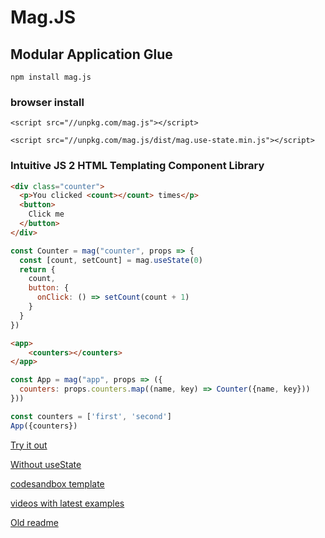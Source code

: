# Mag.JS

## Modular Application Glue

`npm install mag.js`

### browser install

`<script src="//unpkg.com/mag.js"></script>`

`<script src="//unpkg.com/mag.js/dist/mag.use-state.min.js"></script>`

### Intuitive JS 2 HTML Templating Component Library

```html
<div class="counter">
  <p>You clicked <count></count> times</p>
  <button>
    Click me
  </button>
</div>
```


```js
const Counter = mag("counter", props => {
  const [count, setCount] = mag.useState(0)
  return {
    count,
    button: {
      onClick: () => setCount(count + 1)
    }
  }
})
```

```html
<app>
    <counters></counters>
</app>
```

```js
const App = mag("app", props => ({
  counters: props.counters.map((name, key) => Counter({name, key}))
}))
```

```js
const counters = ['first', 'second']
App({counters})
```

[Try it out](https://codepen.io/anon/pen/vMBKvv?editors=1010)

[Without useState](https://jsbin.com/feconimace/edit?html,output)

[codesandbox template](https://codesandbox.io/s/883vqwy840)

[videos with latest examples](https://www.youtube.com/playlist?list=PLtWfKzAMcA-hcOkgjW3onCBM6vBw-PDOf)

[Old readme](README-old.md)